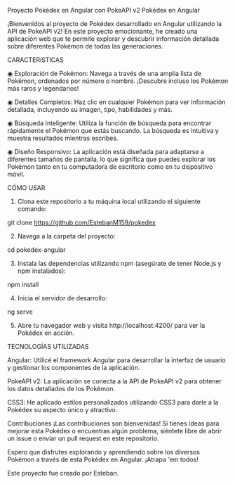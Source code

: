 Proyecto Pokédex en Angular con PokeAPI v2
Pokédex en Angular

¡Bienvenidos al proyecto de Pokédex desarrollado en Angular utilizando la API de PokeAPI v2! En este proyecto emocionante, he creado una aplicación web que te permite explorar y descubrir información detallada sobre diferentes Pokémon de todas las generaciones.

CARACTERíSTICAS

◉ Exploración de Pokémon: Navega a través de una amplia lista de Pokémon, ordenados por número o nombre. ¡Descubre incluso los Pokémon más raros y legendarios!

◉ Detalles Completos: Haz clic en cualquier Pokémon para ver información detallada, incluyendo su imagen, tipo, habilidades y más.

◉ Búsqueda Inteligente: Utiliza la función de búsqueda para encontrar rápidamente el Pokémon que estás buscando. La búsqueda es intuitiva y muestra resultados mientras escribes.

◉ Diseño Responsivo: La aplicación está diseñada para adaptarse a diferentes tamaños de pantalla, lo que significa que puedes explorar los Pokémon tanto en tu computadora de escritorio como en tu dispositivo móvil.

CÓMO USAR

1) Clona este repositorio a tu máquina local utilizando el siguiente comando:

  git clone https://github.com/EstebanM159/pokedex

2) Navega a la carpeta del proyecto:

  cd pokedex-angular

3) Instala las dependencias utilizando npm (asegúrate de tener Node.js y npm instalados):

  npm install

4) Inicia el servidor de desarrollo:

  ng serve

5) Abre tu navegador web y visita http://localhost:4200/ para ver la Pokédex en acción.


TECNOLOGÍAS UTILIZADAS

Angular: Utilicé el framework Angular para desarrollar la interfaz de usuario y gestionar los componentes de la aplicación.

PokeAPI v2: La aplicación se conecta a la API de PokeAPI v2 para obtener los datos detallados de los Pokémon.

CSS3: He aplicado estilos personalizados utilizando CSS3 para darle a la Pokédex su aspecto único y atractivo.

Contribuciones
¡Las contribuciones son bienvenidas! Si tienes ideas para mejorar esta Pokédex o encuentras algún problema, siéntete libre de abrir un issue o enviar un pull request en este repositorio.

Espero que disfrutes explorando y aprendiendo sobre los diversos Pokémon a través de esta Pokédex en Angular. ¡Atrapa 'em todos!

Este proyecto fue creado por Esteban.
